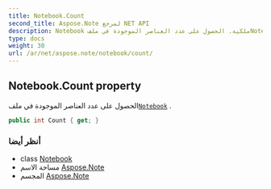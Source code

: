 ```yaml
---
title: Notebook.Count
second_title: Aspose.Note لمرجع NET API
description: Notebook ملكية. الحصول على عدد العناصر الموجودة في ملفNotebook .
type: docs
weight: 30
url: /ar/net/aspose.note/notebook/count/
---
```

## Notebook.Count property

الحصول على عدد العناصر الموجودة في ملف[`Notebook`](../) .

```csharp
public int Count { get; }
```

### أنظر أيضا

* class [Notebook](../)
* مساحة الاسم [Aspose.Note](../../notebook/)
* المجسم [Aspose.Note](../../../)


